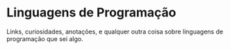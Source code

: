 # Linguagens de Programação

Links, curiosidades, anotações, e qualquer outra coisa sobre linguagens de programação que sei algo.